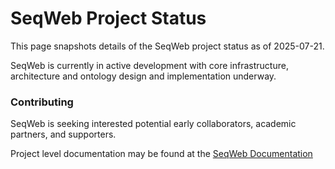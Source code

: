 # SeqWeb Project Status
This page snapshots details of the SeqWeb project status as of 2025-07-21.

SeqWeb is currently in active development with core infrastructure, architecture and ontology design and implementation underway.







### Contributing
SeqWeb is seeking interested potential early collaborators, academic partners, and supporters. 

Project level documentation may be found at the [SeqWeb Documentation](https://seqweb.github.io/seqweb/)
